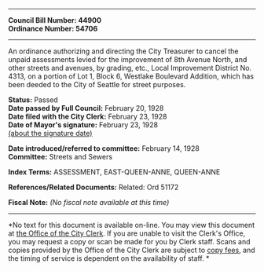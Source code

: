 * * * * *  
  
**Council Bill Number: [](#h0)[](#h2)44900**   
**Ordinance Number: 54706**  
  
* * * * *  
  
An ordinance authorizing and directing the City Treasurer to cancel the unpaid assessments levied for the improvement of 8th Avenue North, and other streets and avenues, by grading, etc., Local Improvement District No. 4313, on a portion of Lot 1, Block 6, Westlake Boulevard Addition, which has been deeded to the City of Seattle for street purposes.  
  
**Status:** Passed   
**Date passed by Full Council:** February 20, 1928   
**Date filed with the City Clerk:** February 23, 1928   
**Date of Mayor's signature:** February 23, 1928   
[(about the signature date)](/~public/approvaldate.htm)   
  
  
**Date introduced/referred to committee:** February 14, 1928   
**Committee:** Streets and Sewers   
  
**Index Terms:** ASSESSMENT, EAST-QUEEN-ANNE, QUEEN-ANNE  
  
**References/Related Documents:** Related: Ord 51172  
  
**Fiscal Note:** *(No fiscal note available at this time)*  
  
* * * * *  
  
*No text for this document is available on-line. You may view this document at [the Office of the City Clerk](http://www.seattle.gov/leg/clerk/contactUs.htm). If you are unable to visit the Clerk's Office, you may request a copy or scan be made for you by Clerk staff. Scans and copies provided by the Office of the City Clerk are subject to [copy fees](http://clerk.seattle.gov/~public/clerkfees.htm), and the timing of service is dependent on the availability of staff. *  
  
  
